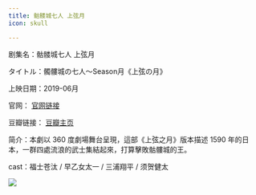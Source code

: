 ```yaml
---
title: 骷髅城七人 上弦月
icon: skull

---
```


剧集名：骷髅城七人 上弦月

タイトル：髑髏城の七人～Season月《上弦の月》

上映日期：2019-06月

官网： [官网链接](http://www.geki-cine.jp/tsukidokuro-jyougen/)

豆瓣链接： [豆瓣主页](https://movie.douban.com/subject/35480967/)

简介：本劇以 360 度劇場舞台呈現，這部《上弦之月》版本描述 1590 年的日本，一群四處流浪的武士集結起來，打算擊敗骷髏城的王。

cast：福士苍汰 / 早乙女太一 / 三浦翔平 / 须贺健太

![](https://listpic.tsgsanjiao.com/wtj/%E6%9C%88%E9%AA%B7%E9%AB%85%E4%B8%8A%E5%BC%A6.jpg)